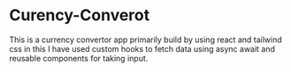 # Curency-Converot
This is a currency convertor app primarily build by using react and tailwind css in this I have used custom hooks to fetch data using async await and reusable components for taking input.
